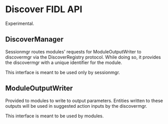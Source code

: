 # Discover FIDL API

Experimental.

## DiscoverManager

Sessionmgr routes modules' requests for ModuleOutputWriter to discovermgr via
the DiscoverRegistry protocol. While doing so, it provides the discovermgr with
a unique identifier for the module.

This interface is meant to be used only by sessionmgr.

## ModuleOutputWriter

Provided to modules to write to output parameters. Entities written to these outputs
will be used in suggested action inputs by the discovermgr.

This interface is meant to be used by modules.
